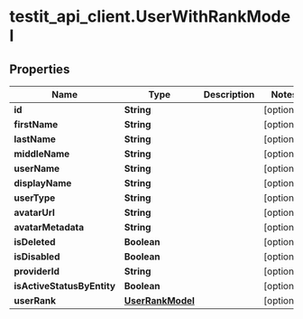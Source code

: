# testit_api_client.UserWithRankModel

## Properties

Name | Type | Description | Notes
------------ | ------------- | ------------- | -------------
**id** | **String** |  | [optional] 
**firstName** | **String** |  | [optional] 
**lastName** | **String** |  | [optional] 
**middleName** | **String** |  | [optional] 
**userName** | **String** |  | [optional] 
**displayName** | **String** |  | [optional] 
**userType** | **String** |  | [optional] 
**avatarUrl** | **String** |  | [optional] 
**avatarMetadata** | **String** |  | [optional] 
**isDeleted** | **Boolean** |  | [optional] 
**isDisabled** | **Boolean** |  | [optional] 
**providerId** | **String** |  | [optional] 
**isActiveStatusByEntity** | **Boolean** |  | [optional] 
**userRank** | [**UserRankModel**](UserRankModel.md) |  | [optional] 


